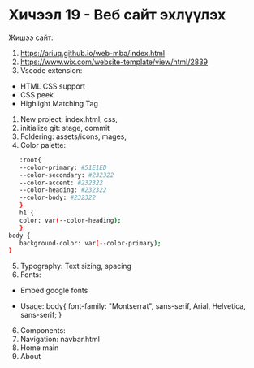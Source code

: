 # Хичээл 19 - Веб сайт эхлүүлэх

Жишээ сайт:

1. https://ariuq.github.io/web-mba/index.html
2. https://www.wix.com/website-template/view/html/2839
3. Vscode extension:

- HTML CSS support
- CSS peek
- Highlight Matching Tag

1. New project: index.html, css,
2. initialize git: stage, commit
3. Foldering: assets/icons,images,
4. Color palette:

```sh
   :root{
   --color-primary: #51E1ED
   --color-secondary: #232322
   --color-accent: #232322
   --color-heading: #232322
   --color-body: #232322
   }
   h1 {
   color: var(--color-heading);
   }
body {
   background-color: var(--color-primary);
}
```

5. Typography: Text sizing, spacing
6. Fonts:

- Embed google fonts

- Usage:
  body{
  font-family: "Montserrat", sans-serif, Arial, Helvetica, sans-serif;
  }

6. Components:
1. Navigation: navbar.html
1. Home main
1. About
